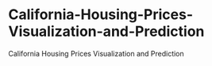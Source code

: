 # California-Housing-Prices-Visualization-and-Prediction
California Housing Prices Visualization and Prediction
